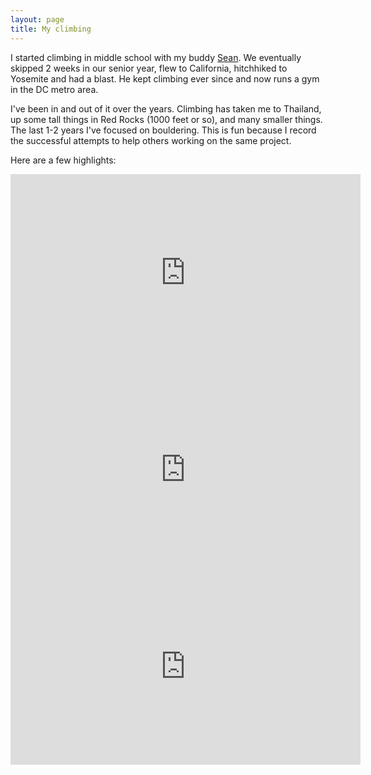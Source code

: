 ```yaml
---
layout: page
title: My climbing
---
```


I started climbing in middle school with my buddy <a href='https://sportrock.com/leadership/'>
Sean</a>. We eventually skipped 2 weeks in our senior year, flew to California, hitchhiked to Yosemite 
and had a blast. He kept climbing ever since and now runs a gym in the DC metro area.

I've been in and out of it over the years. Climbing has taken me to Thailand, up some tall things in Red Rocks 
(1000 feet or so), and many smaller things. The last 1-2 years I've focused on bouldering.
This is fun because I record the successful attempts to help others working on the same project. 

Here are a few highlights:
<iframe width="560" height="315" src="https://www.youtube.com/embed/qfF_dFa1WpM" title="YouTube video player" frameborder="0" allow="accelerometer; autoplay; clipboard-write; encrypted-media; gyroscope; picture-in-picture" allowfullscreen></iframe>
<iframe width="560" height="315" src="https://www.youtube.com/embed/DNqNhDUrXkI" title="YouTube video player" frameborder="0" allow="accelerometer; autoplay; clipboard-write; encrypted-media; gyroscope; picture-in-picture" allowfullscreen></iframe>
<iframe width="560" height="315" src="https://www.youtube.com/embed/d3smlW6WUBI" title="YouTube video player" frameborder="0" allow="accelerometer; autoplay; clipboard-write; encrypted-media; gyroscope; picture-in-picture" allowfullscreen></iframe>
